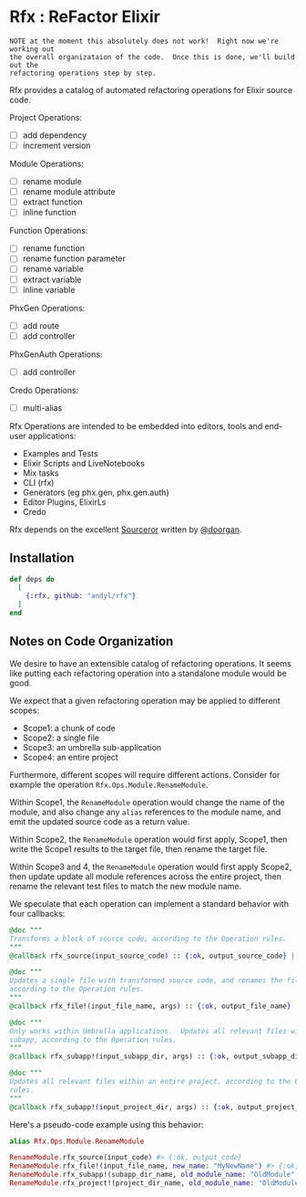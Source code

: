 # Rfx : ReFactor Elixir

```
NOTE at the moment this absolutely does not work!  Right now we're working out
the overall organizataion of the code.  Once this is done, we'll build out the
refactoring operations step by step.
```

Rfx provides a catalog of automated refactoring operations for Elixir source
code.  

Project Operations:

- [ ] add dependency
- [ ] increment version

Module Operations:

- [ ] rename module
- [ ] rename module attribute
- [ ] extract function
- [ ] inline function

Function Operations:

- [ ] rename function
- [ ] rename function parameter
- [ ] rename variable
- [ ] extract variable
- [ ] inline variable

PhxGen Operations:

- [ ] add route
- [ ] add controller

PhxGenAuth Operations:

- [ ] add controller

Credo Operations:

- [ ] multi-alias

Rfx Operations are intended to be embedded into editors, tools and end-user
applications:

- Examples and Tests
- Elixir Scripts and LiveNotebooks
- Mix tasks
- CLI (rfx)
- Generators (eg phx.gen, phx.gen.auth)
- Editor Plugins, ElixirLs
- Credo

Rfx depends on the excellent [Sourceror](http://github.com/doorgan/sourceror)
written by [@doorgan](http://github.com/doorgan).

## Installation

```elixir
def deps do
  [
    {:rfx, github: "andyl/rfx"}
  ]
end
```

## Notes on Code Organization

We desire to have an extensible catalog of refactoring operations.  It seems
like putting each refactoring operation into a standalone module would be good.

We expect that a given refactoring operation may be applied to different scopes:

- Scope1: a chunk of code
- Scope2: a single file
- Scope3: an umbrella sub-application
- Scope4: an entire project

Furthermore, different scopes will require different actions.  Consider for
example the operation `Rfx.Ops.Module.RenameModule`.

Within Scope1, the `RenameModule` operation would change the name of the
module, and also change any `alias` references to the module name, and emit the
updated source code as a return value.

Within Scope2, the `RenameModule` operation would first apply, Scope1, then
write the Scope1 results to the target file, then rename the target file.

Within Scope3 and 4, the `RenameModule` operation would first apply Scope2,
then update update all module references across the entire project, then rename
the relevant test files to match the new module name. 

We speculate that each operation can implement a standard behavior with four
callbacks:

```elixir
@doc """
Transforms a block of source code, according to the Operation rules.
"""
@callback rfx_source(input_source_code) :: {:ok, output_source_code} | {:error, String.t}

@doc """
Updates a single file with transformed source code, and renames the file
according to the Operation rules.
"""
@callback rfx_file!(input_file_name, args) :: {:ok, output_file_name} | {:error, String.t}

@doc """
Only works within Umbrella applications.  Updates all relevant files within a
subapp, according to the Operation rules.
"""
@callback rfx_subapp!(input_subapp_dir, args) :: {:ok, output_subapp_dir, [updated_file_list]} | {:error, String.t}

@doc """
Updates all relevant files within an entire project, according to the Operation
rules.
"""
@callback rfx_subapp!(input_project_dir, args) :: {:ok, output_project_dir, [updated_file_list]} | {:error, String.t}
```

Here's a pseudo-code example using this behavior:

```elixir
alias Rfx.Ops.Module.RenameModule

RenameModule.rfx_source(input_code) #> {:ok, output_code}
RenameModule.rfx_file!(input_file_name, new_name: "MyNewName") #> {:ok, output_file_name}
RenameModule.rfx_subapp!(subapp_dir_name, old_module_name: "OldModule", new_module_name: "NewModule") #> {:ok, subapp_dir_name, [list_of_updated_files]}
RenameModule.rfx_project!(project_dir_name, old_module_name: "OldModule", new_module_name: "NewModule") #> {:ok, project_dir_name, [list_of_updated_files]}
```

